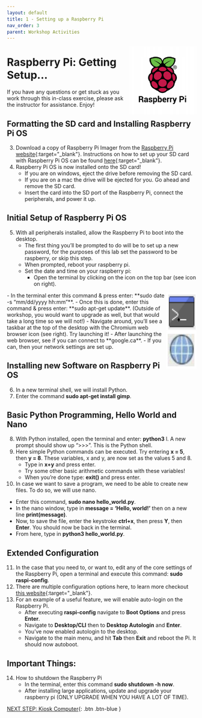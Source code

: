 ```yaml
---
layout: default
title: 1 - Setting up a Raspberry Pi
nav_order: 3
parent: Workshop Activities
---
```

<img src="images/Pi-logo.jpeg" style="float:right;width:180px;" alt="image description">

# Raspberry Pi: Getting Setup...
If you have any questions or get stuck as you work through this in-class exercise, please ask the instructor for assistance. Enjoy!

## Formatting the SD card and Installing Raspberry Pi OS

3. Download a copy of Raspberry Pi Imager from the [Raspberry Pi website](https://www.raspberrypi.org/downloads/raspbian/){:target="_blank"}. Instructions on how to set up your SD card with Raspberry Pi OS can be found [here](https://projects.raspberrypi.org/en/projects/raspberry-pi-setting-up/2){:target="_blank"}. 
4. Raspberry Pi OS is now installed onto the SD card! 
   - If you are on windows, eject the drive before removing the SD card.
   - If you are on a mac the drive will be ejected for you. Go ahead and remove the SD card.
   - Insert the card into the SD port of the Raspberry Pi, connect the peripherals, and power it up.

## Initial Setup of Raspberry Pi OS
5. With all peripherals installed, allow the Raspberry Pi to boot into the desktop.
   - The first thing you’ll be prompted to do will be to set up a new password, for the purposes of this lab set the password to be raspberry, or skip this step. 
   - When prompted, reboot your raspberry pi. 
   - Set the date and time on your raspberry pi:
      - Open the terminal by clicking on the icon on the top bar (see icon on right).
 <img src="images/setting_up_RasPi_image1.PNG" style="float:right;width:80px;height:100px;" alt="terminal."> 
      - In the terminal enter this command & press enter: **sudo date -s “mm/dd/yyyy hh:mm”**.
      - Once this is done, enter this command & press enter: **sudo apt-get update**. (Outside of workshop, you would want to upgrade as well, but that would take a long time so we will not!)
   - Navigate around, you’ll see a taskbar at the top of the desktop with the Chromium web browser icon (see right). Try launching it!
<img src="images/setting_up_RasPi_image2.PNG" style="float:right;width:80px;height:100px;" alt="taskbar."> 
      - After launching the web browser, see if you can connect to **google.ca**.
      - If you can, then your network settings are set up.

## Installing new Software on Raspberry Pi OS
6. In a new terminal shell, we will install Python.
7. Enter the command **sudo apt-get install gimp**.

## Basic Python Programming, Hello World and Nano
8. With Python installed, open the terminal and enter: **python3** l. A new prompt should show up “>>>”. This is the Python shell.
9. Here simple Python commands can be executed. Try entering **x = 5**, then **y = 8**. These variables, x and y, are now set as the values 5 and 8. 
   - Type in **x+y** and press enter. 
   - Try some other basic arithmetic commands with these variables!
   - When you’re done type: **exit()** and press enter.
10. In case we want to save a program, we need to be able to create new files. To do so, we will use nano.
   - Enter this command, **sudo nano hello_world.py**.
   - In the nano window, type in **message = ‘Hello, world!’** then on a new line **print(message)**.
   - Now, to save the file, enter the keystroke **ctrl+x**, then press **Y**, then **Enter**. You should now be back in the terminal.
   - From here, type in **python3 hello_world.py**.

## Extended Configuration
11. In the case that you need to, or want to, edit any of the core settings of the Raspberry Pi, open a terminal and execute this command: **sudo raspi-config**.
12. There are multiple configuration options here, to learn more checkout [this website](https://elinux.org/RPi_raspi-config){:target="_blank"}.
13. For an example of a useful feature, we will enable auto-login on the Raspberry Pi.
     - After executing **raspi-config** navigate to **Boot Options** and press **Enter**.
     - Navigate to **Desktop/CLI** then to **Desktop Autologin** and **Enter**.
     - You’ve now enabled autologin to the desktop.
    - Navigate to the main menu, and hit **Tab** then **Exit** and reboot the Pi. It should now autoboot.
    
## Important Things:
14. How to shutdown the Raspberry Pi
     - In the terminal, enter this command **sudo shutdown -h now**.
     - After installing large applications, update and upgrade your raspberry pi (ONLY UPGRADE WHEN YOU HAVE A LOT OF TIME).
















[NEXT STEP: Kiosk Computer](https://richmccue.github.io/raspberry-pi/kiosk-computer.html){: .btn .btn-blue }
